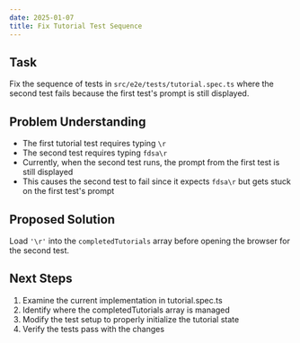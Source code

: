 ```yaml
---
date: 2025-01-07
title: Fix Tutorial Test Sequence
---
```


## Task
Fix the sequence of tests in `src/e2e/tests/tutorial.spec.ts` where the second test fails because the first test's prompt is still displayed.

## Problem Understanding
- The first tutorial test requires typing `\r`
- The second test requires typing `fdsa\r`
- Currently, when the second test runs, the prompt from the first test is still displayed
- This causes the second test to fail since it expects `fdsa\r` but gets stuck on the first test's prompt

## Proposed Solution
Load `'\r'` into the `completedTutorials` array before opening the browser for the second test.

## Next Steps
1. Examine the current implementation in tutorial.spec.ts
2. Identify where the completedTutorials array is managed
3. Modify the test setup to properly initialize the tutorial state
4. Verify the tests pass with the changes
